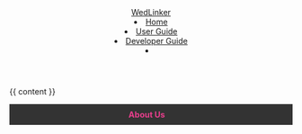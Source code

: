 <head>
<link rel="preconnect" href="https://fonts.googleapis.com">
<link rel="preconnect" href="https://fonts.gstatic.com" crossorigin>
<link href="https://fonts.googleapis.com/css2?family=Cedarville+Cursive&family=Parisienne&display=swap" rel="stylesheet">
<link rel="stylesheet" href="https://cdnjs.cloudflare.com/ajax/libs/font-awesome/6.0.0-beta3/css/all.min.css">
</head>

<head-bottom>
  <link rel="stylesheet" href="{{baseUrl}}/stylesheets/main.css">
  <script src="{{baseUrl}}/scripts/script.js"></script>
</head-bottom>

<header sticky>
  <navbar type="dark">
    <a slot="brand" href="{{baseUrl}}/index.html" title="Home" class="navbar-brand"><span class="wedLinkerStyle">WedLinker</span></a>
    <li><a href="{{baseUrl}}/index.html" class="nav-link">Home</a></li>
    <li><a href="{{baseUrl}}/UserGuide.html" class="nav-link">User Guide</a></li>
    <li><a href="{{baseUrl}}/DeveloperGuide.html" class="nav-link">Developer Guide</a></li>
    <li slot="right">
      <form class="navbar-form">
        <searchbar :data="searchData" placeholder="Search" :on-hit="searchCallback" menu-align-right></searchbar>
      </form>
    </li>
  </navbar>
</header>

<div id="flex-body">

  <!-- Original Left scrollbar -->

<!--
  <nav id="site-nav">
    <div class="site-nav-top">
      <div class="fw-bold mb-2" style="font-size: 1.25rem;">Site Map</div>
    </div>
    <div class="nav-component slim-scroll">
      <site-nav>
* [Home]({{ baseUrl }}/index.html)
* [User Guide]({{ baseUrl }}/UserGuide.html) :expanded:
  * [Quick Start]({{ baseUrl }}/UserGuide.html#quick-start)
  * [Features]({{ baseUrl }}/UserGuide.html#features)
  * [Command Summary]({{ baseUrl }}/UserGuide.html#command-summary)
  * [FAQ]({{ baseUrl }}/UserGuide.html#frequently-asked-questions)
* [Developer Guide]({{ baseUrl }}/DeveloperGuide.html) :expanded:
  * [Acknowledgements]({{ baseUrl }}/DeveloperGuide.html#acknowledgements)
  * [Setting Up]({{ baseUrl }}/DeveloperGuide.html#setting-up-getting-started)
  * [Design]({{ baseUrl }}/DeveloperGuide.html#design)
  * [Implementation]({{ baseUrl }}/DeveloperGuide.html#implementation)
  * [Documentation, logging, testing, configuration, dev-ops]({{ baseUrl }}/DeveloperGuide.html#documentation-logging-testing-configuration-dev-ops)
  * [Appendix: Requirements]({{ baseUrl }}/DeveloperGuide.html#appendix-requirements)
  * [Appendix: Instructions for manual testing]({{ baseUrl }}/DeveloperGuide.html#appendix-instructions-for-manual-testing)
* Tutorials
  * [Tracing code]({{ baseUrl }}/tutorials/TracingCode.html)
  * [Adding a command]({{ baseUrl }}/tutorials/AddRemark.html)
  * [Removing Fields]({{ baseUrl }}/tutorials/RemovingFields.html)
* [About Us]({{ baseUrl }}/AboutUs.html)
      </site-nav>
    </div>
  </nav>
-->

<!-- Original Right scrollbar (shift to left) -->
  <nav id="page-nav">
    <div class="nav-component slim-scroll">
      <page-nav />
    </div>
  </nav>

<!-- Main Content -->
  <div id="content-wrapper">
    {{ content }}
  </div>


  <scroll-top-button></scroll-top-button>
</div>

<footer style="background-color: #333; color: white; text-align: center; padding: 10px 0; font-size: 0.9rem;">
  <div style="display: flex; justify-content: center; align-items: center; gap: 15px;">
    <a href="{{baseUrl}}/AboutUs.html" class="nav-link" style="color: #E83E8C; font-weight: bold; text-decoration: none;">About Us</a>
    <a href="https://github.com/AY2425S1-CS2103T-F15-4/tp" target="_blank" class="nav-link" style="color: #E83E8C; font-weight: bold; text-decoration: none;">
      <i class="fab fa-github"></i>
    </a>
  </div>
</footer>


<div id="imageModal" class="modal">
  <img class="modal-content" id="modalImage">
</div>
